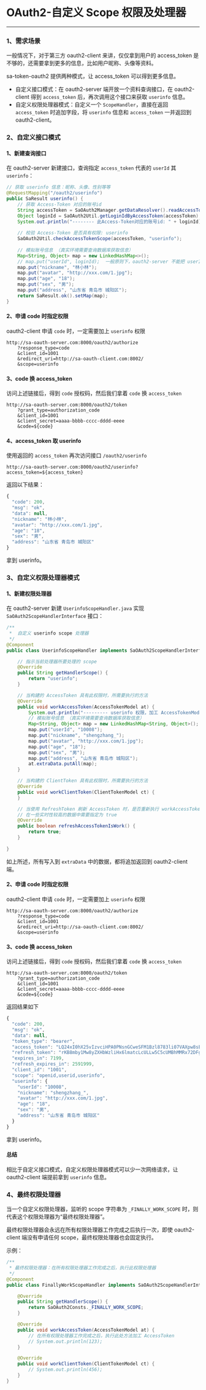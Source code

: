 # OAuth2-自定义 Scope 权限及处理器

--- 

### 1、需求场景
一般情况下，对于第三方 oauth2-client 来讲，仅仅拿到用户的 access_token 是不够的，还需要拿到更多的信息，比如用户昵称、头像等资料。

sa-token-oauth2 提供两种模式，让 access_token 可以得到更多信息。

- 自定义接口模式：在 oauth2-server 端开放一个资料查询接口，在 oauth2-client 得到 `access_token` 后，再次调用这个接口来获取 `userinfo` 信息。
- 自定义权限处理器模式：自定义一个 `ScopeHandler`，直接在返回 `access_token` 时追加字段，将 `userinfo` 信息和 `access_token` 一并返回到 oauth2-client。


### 2、自定义接口模式

#### 1、新建查询接口

在 oauth2-server 新建接口，查询指定 `access_token` 代表的 `userId` 其 `userinfo`：

``` java
// 获取 userinfo 信息：昵称、头像、性别等等
@RequestMapping("/oauth2/userinfo")
public SaResult userinfo() {
	// 获取 Access-Token 对应的账号id
	String accessToken = SaOAuth2Manager.getDataResolver().readAccessToken(SaHolder.getRequest());
	Object loginId = SaOAuth2Util.getLoginIdByAccessToken(accessToken);
	System.out.println("-------- 此Access-Token对应的账号id: " + loginId);
	
	// 校验 Access-Token 是否具有权限: userinfo
	SaOAuth2Util.checkAccessTokenScope(accessToken, "userinfo");
	
	// 模拟账号信息 （真实环境需要查询数据库获取信息）
	Map<String, Object> map = new LinkedHashMap<>();
	// map.put("userId", loginId);  一般原则下，oauth2-server 不能把 userId 返回给 oauth2-client
	map.put("nickname", "林小林");
	map.put("avatar", "http://xxx.com/1.jpg");
	map.put("age", "18");
	map.put("sex", "男");
	map.put("address", "山东省 青岛市 城阳区");
	return SaResult.ok().setMap(map);
}
```


#### 2、申请 code 时指定权限
oauth2-client 申请 `code` 时，一定需要加上 `userinfo` 权限

``` url
http://sa-oauth-server.com:8000/oauth2/authorize
	?response_type=code
	&client_id=1001
	&redirect_uri=http://sa-oauth-client.com:8002/
	&scope=userinfo
```


#### 3、code 换 access_token
访问上述链接后，得到 `code` 授权码，然后我们拿着 `code` 换 `access_token`

``` url
http://sa-oauth-server.com:8000/oauth2/token
    ?grant_type=authorization_code
    &client_id=1001
    &client_secret=aaaa-bbbb-cccc-dddd-eeee
    &code=${code}
```

#### 4、access_token 取 userinfo 
使用返回的 `access_token` 再次访问接口 `/oauth2/userinfo`

``` url
http://sa-oauth-server.com:8000/oauth2/userinfo?access_token=${access_token}
```

返回以下结果：
``` js
{
  "code": 200,
  "msg": "ok",
  "data": null,
  "nickname": "林小林",
  "avatar": "http://xxx.com/1.jpg",
  "age": "18",
  "sex": "男",
  "address": "山东省 青岛市 城阳区"
}
```

拿到 userinfo。



### 3、自定义权限处理器模式

#### 1、新建权限处理器
在 oauth2-server 新建 `UserinfoScopeHandler.java` 实现 `SaOAuth2ScopeHandlerInterface` 接口：

``` java
/**
 *  自定义 userinfo scope 处理器 
 */
@Component
public class UserinfoScopeHandler implements SaOAuth2ScopeHandlerInterface {

    // 指示当前处理器所要处理的 scope 
    @Override
    public String getHandlerScope() {
        return "userinfo";
    }

    // 当构建的 AccessToken 具有此权限时，所需要执行的方法
    @Override
    public void workAccessToken(AccessTokenModel at) {
        System.out.println("--------- userinfo 权限，加工 AccessTokenModel --------- ");
        // 模拟账号信息 （真实环境需要查询数据库获取信息）
        Map<String, Object> map = new LinkedHashMap<String, Object>();
        map.put("userId", "10008");
        map.put("nickname", "shengzhang_");
        map.put("avatar", "http://xxx.com/1.jpg");
        map.put("age", "18");
        map.put("sex", "男");
        map.put("address", "山东省 青岛市 城阳区");
        at.extraData.putAll(map);
    }

    // 当构建的 ClientToken 具有此权限时，所需要执行的方法
    @Override
    public void workClientToken(ClientTokenModel ct) {
    }

    // 当使用 RefreshToken 刷新 AccessToken 时，是否重新执行 workAccessToken 构建方法
	// 在一些实时性较高的数据中需要指定为 true 
    @Override
    public boolean refreshAccessTokenIsWork() {
        return true;
    }
    
}
```

如上所述，所有写入到 `extraData` 中的数据，都将追加返回到 oauth2-client 端。


#### 2、申请 code 时指定权限
oauth2-client 申请 `code` 时，一定需要加上 `userinfo` 权限
``` url
http://sa-oauth-server.com:8000/oauth2/authorize
	?response_type=code
	&client_id=1001
	&redirect_uri=http://sa-oauth-client.com:8002/
	&scope=userinfo
```


#### 3、code 换 access_token
访问上述链接后，得到 `code` 授权码，然后我们拿着 `code` 换 `access_token`
``` url
http://sa-oauth-server.com:8000/oauth2/token
    ?grant_type=authorization_code
    &client_id=1001
    &client_secret=aaaa-bbbb-cccc-dddd-eeee
    &code=${code}
```

返回结果如下
``` js
{
  "code": 200,
  "msg": "ok",
  "data": null,
  "token_type": "bearer",
  "access_token": "LQ24xI0hX25vIzvciHPA0PNsnGCweSFM1Bzl8783li07VAXpw8sEfn9xsta2",
  "refresh_token": "rKB8mby1Mw8yZXHbWzliHx6lmatcLcULLw5C5cUMBhMMRx72DFg5u0owZgrA",
  "expires_in": 7199,
  "refresh_expires_in": 2591999,
  "client_id": "1001",
  "scope": "openid,userid,userinfo",
  "userinfo": {
    "userId": "10008",
    "nickname": "shengzhang_",
    "avatar": "http://xxx.com/1.jpg",
    "age": "18",
    "sex": "男",
    "address": "山东省 青岛市 城阳区"
  }
}
```

拿到 userinfo。

#### 总结
相比于自定义接口模式，自定义权限处理器模式可以少一次网络请求，让 oauth2-client 端提前拿到 `userinfo` 信息。



### 4、最终权限处理器
当一个自定义权限处理器，监听的 scope 字符串为 `_FINALLY_WORK_SCOPE` 时，则代表这个权限处理器为“最终权限处理器”。

最终权限处理器会永远在所有权限处理器工作完成之后执行一次，即使 oauth2-client 端没有申请任何 scope，最终权限处理器也会固定执行。

示例：
``` java
/**
 * 最终权限处理器：在所有权限处理器工作完成之后，执行此权限处理器
 */
@Component
public class FinallyWorkScopeHandler implements SaOAuth2ScopeHandlerInterface {

    @Override
    public String getHandlerScope() {
        return SaOAuth2Consts._FINALLY_WORK_SCOPE;
    }

    @Override
    public void workAccessToken(AccessTokenModel at) {
        // 在所有权限处理器工作完成之后，执行此处方法加工 AccessToken
        // System.out.println(123);
    }

    @Override
    public void workClientToken(ClientTokenModel ct) {
        // System.out.println(456);
    }
}
```










